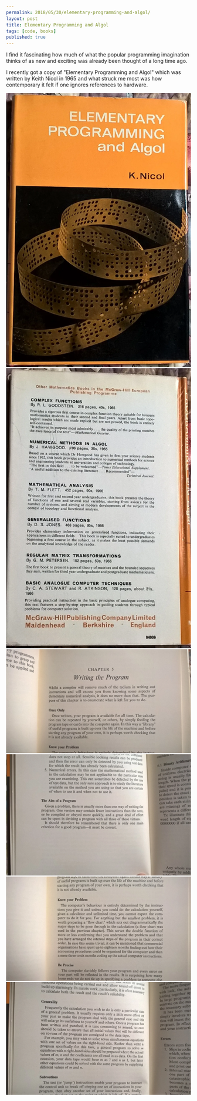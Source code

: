 ```yaml
---
permalink: 2018/05/30/elementary-programming-and-algol/
layout: post
title: Elementary Programming and Algol
tags: [code, books]
published: true
---
```


I find it fascinating how much of what the popular programming imagination thinks of as new and exciting was already been thought of a long time ago.

I recently got a copy of "Elementary Programming and Algol" which was written by Keith Nicol in 1965 and what struck me most was
how contemporary it felt if one ignores references to hardware.

<img src="/img/posts/elementary-programming-and-algol/cover.webp" alt="cover" class="u-max-full-width" />

<img src="/img/posts/elementary-programming-and-algol/back.webp" alt="back cover" class="u-max-full-width" />

<img src="/img/posts/elementary-programming-and-algol/writing-the-program.webp" alt="writing the program" class="u-max-full-width" />

<img src="/img/posts/elementary-programming-and-algol/the-aim-of-a-program.webp" alt="aim of a program" class="u-max-full-width" />

<img src="/img/posts/elementary-programming-and-algol/know-your-problem.webp" alt="know your problem" class="u-max-full-width" />

<img src="/img/posts/elementary-programming-and-algol/on-generality.webp" alt="on generality" class="u-max-full-width" />
